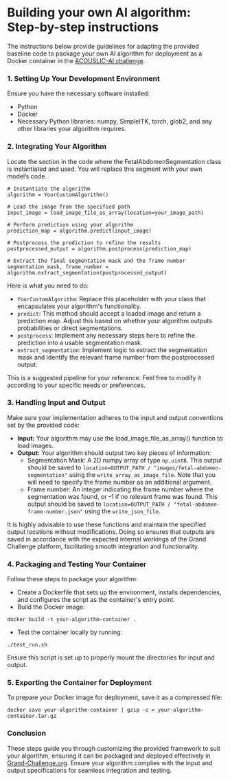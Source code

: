 # Building your own AI algorithm: Step-by-step instructions
The instructions below provide guidelines for adapting the provided baseline code to package your own AI algorithm for deployment as a Docker container in the [ACOUSLIC-AI challenge](https://acouslic-ai.grand-challenge.org/).

### 1. Setting Up Your Development Environment
Ensure you have the necessary software installed:
- Python 
- Docker
- Necessary Python libraries: numpy, SimpleITK, torch, glob2, and any other libraries your algorithm requires.

### 2. Integrating Your Algorithm
Locate the section in the code where the FetalAbdomenSegmentation class is instantiated and used. You will replace this segment with your own model’s code.
```
# Instantiate the algorithm
algorithm = YourCustomAlgorithm()

# Load the image from the specified path
input_image = load_image_file_as_array(location=your_image_path)

# Perform prediction using your algorithm
prediction_map = algorithm.predict(input_image)

# Postprocess the prediction to refine the results
postprocessed_output = algorithm.postprocess(prediction_map)

# Extract the final segmentation mask and the frame number
segmentation_mask, frame_number = algorithm.extract_segmentation(postprocessed_output)
```
Here is what you need to do:
- `YourCustomAlgorithm`: Replace this placeholder with your class that encapsulates your algorithm's functionality.
- `predict`: This method should accept a loaded image and return a prediction map. Adjust this based on whether your algorithm outputs probabilities or direct segmentations.
- `postprocess`: Implement any necessary steps here to refine the prediction into a usable segmentation mask.
- `extract_segmentation`: Implement logic to extract the segmentation mask and identify the relevant frame number from the postprocessed output.

This is a suggested pipeline for your reference. Feel free to modify it according to your specific needs or preferences.

### 3. Handling Input and Output
Make sure your implementation adheres to the input and output conventions set by the provided code:
- **Input:** Your algorithm may use the load_image_file_as_array() function to load images.
- **Output:** Your algorithm should output two key pieces of information:
  - Segmentation Mask: A 2D numpy array of type `np.uint8`. This output should be saved to `location=OUTPUT_PATH / "images/fetal-abdomen-segmentation"` using the `write_array_as_image_file`. Note that you will need to specify the frame number as an additional argument.
  - Frame number: An integer indicating the frame number where the segmentation was found, or -1 if no relevant frame was found. This output should be saved to `location=OUTPUT_PATH / "fetal-abdomen-frame-number.json"` using the `write_json_file`. 

It is highly advisable to use these functions and maintain the specified output locations without modifications. Doing so ensures that outputs are saved in accordance with the expected internal workings of the Grand Challenge platform, facilitating smooth integration and functionality.
  

### 4. Packaging and Testing Your Container
Follow these steps to package your algorithm:
- Create a Dockerfile that sets up the environment, installs dependencies, and configures the script as the container's entry point.
- Build the Docker image:
```
docker build -t your-algorithm-container .
```
- Test the container locally by running:
```
./test_run.sh
```
Ensure this script is set up to properly mount the directories for input and output.

### 5. Exporting the Container for Deployment
To prepare your Docker image for deployment, save it as a compressed file:
```
docker save your-algorithm-container | gzip -c > your-algorithm-container.tar.gz
```

### Conclusion
These steps guide you through customizing the provided framework to suit your algorithm, ensuring it can be packaged and deployed effectively in [Grand-Challenge.org](https://acouslic-ai.grand-challenge.org/). Ensure your algorithm complies with the input and output specifications for seamless integration and testing.
